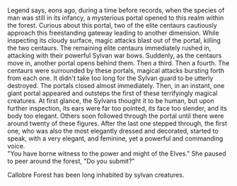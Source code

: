 Legend says, eons ago, during a time before records, when the species of man was still in its infancy, a mysterious portal opened to this realm within the forest. Curious about this portal, two of the elite centaurs cautiously approach this freestanding gateway leading to another dimension. While inspecting its cloudy surface, magic attacks blast out of the portal, killing the two centaurs. The remaining elite centaurs immediately rushed in, attacking with their powerful Sylvan war bows. Suddenly, as the centaurs move in, another portal opens behind them. Then a third. Then a fourth. The centaurs were surrounded by these portals, magical attacks bursting forth from each one. It didn't take too long for the Sylvan guard to be utterly destroyed. The portals closed almost immediately. Then, in an instant, one giant portal appeared and outsteps the first of these terrifyingly magical creatures. At first glance, the Sylvans thought it to be human, but upon further inspection, its ears were far too pointed, its face too slender, and its body too elegant. Others soon followed through the portal until there were around twenty of these figures. After the last one stepped through, the first one, who was also the most elegantly dressed and decorated, started to speak, with a very elegant, and feminine, yet a powerful and commanding voice.  
"You have borne witness to the power and might of the Elves." She paused to peer around the forest, "Do you submit?"
   

Callobre Forest has been long inhabited by sylvan creatures.